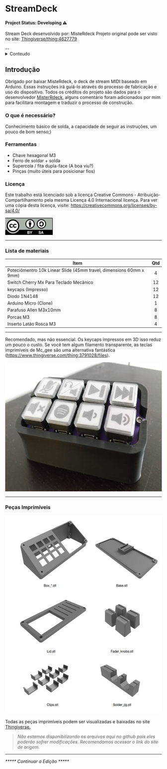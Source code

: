 # StreamDeck

#### Project Status:  Developing ⚠️

Stream Deck desenvolvido por: MisteRdeck
Projeto original pode ser visto no site: <a href="https://www.thingiverse.com/thing:4627779">Thingiverse/thing:4627779</a> 

<div id="top"></div>
--

<!-- TABLE OF CONTENTS -->
<details>
  <summary>Conteudo</summary>
  <ol>
    <li><a href="#Introdução">Introdução</a></li>
    <li><a href="#pecas">Peças do projeto</a></li>
    <li><a href="#impressao">Configurações de impressão</a></li>
    <li><a href="#solda">Ligações e Solda</a></li>
    <li><a href="#montagem">Montagem</a></li>
    <li><a href="#arduino">Configuração Arduino</a></li>
    <li><a href="#obs">Configuração OBS</a></li>
  </ol>
</details>



<!-- ABOUT THE PROJECT -->
## Introdução 
<!--
<div align="center">
  <img src="img/about.jpeg"  width="500" height="332"> 
 </div> 
-->
Obrigado por baixar MisteRdeck, o deck de stream MIDI baseado em Arduino. Essas instruções
irá guiá-lo através do processo de fabricação e uso do dispositivo. Todos os créditos do projeto são dados para o desenvolvedor <a href="https://www.twitch.tv/mister_ofcl">MisterRdeck</a>, alguns comentário foram adicionados por mim para facilitara montagem e traduzir o processo de construção.

### O que é necessário?
Conhecimento básico de solda, a capacidade de seguir as instruções, um pouco de bom senso;)

### Ferramentas
* Chave hexagonal M3
* Ferro de soldar + solda
* Supercola / fita dupla-face (A boa viu?)
* Pinças (muito úteis para posicionar fios)

### Licença
Este trabalho está licenciado sob a licença Creative Commons - Atribuição-Compartilhamento pela mesma Licença 4.0 Internacional
licença. Para ver uma cópia desta licença, visite: https://creativecommons.org/licenses/by-sa/4.0/

<div align="left">
  <img src="https://raw.githubusercontent.com/renatoaugustii/StreamDeck/main/img/Licenca.jpg"  width="153" height="56"> 
 </div> 


---

### Lista de materiais

Item | Qtd 
---- | :----:
Poteciômentro 10k Linear Slide (45mm travel, dimensions 60mm x 9mm) | 4
Switch Cherry Mx Para Teclado Mecânico | 12
keycaps (Impresso) | 12
Diodo 1N4148 | 12
Arduino Micro (Clone) | 1
Parafuso Allen M3x10mm | 8
Porcas M3 | 8
Inserto Latão Rosca M3 | 4

---

Recomendado, mas não essencial. Os keycaps impressos em 3D isso reduz um pouco o custo.
Se você tem algum filamento transparente, as teclas imprimíveis de Mc_gee são uma alternativa fantástica
(https://www.thingiverse.com/thing:3791028/files).

<div align="left">
  <img src="img/teclas.jpg"  width="616" height="416"> 
 </div> 

---

### Peças Imprimíveis

<div align="left">
  <img src="img/imprimivel.jpg"  width="545" height="638"> 
 </div> 

Todas as peças imprimíveis podem ser visualizadas e baixadas no site <a href="https://www.thingiverse.com/thing:4627779">Thingiverse.</a> 

><i> Não estamos disponibilizando os arquivos aqui no github pois eles poderão sofrer modificações. Recomendamos acessar o link do site de origem.

---


***** Continuar a Edição *****
